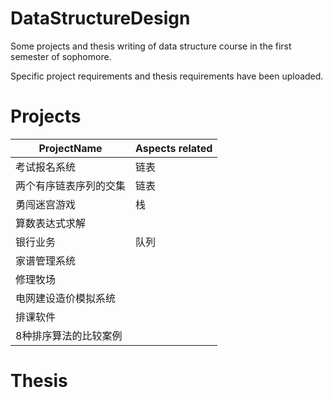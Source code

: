 # DataStructureDesign
Some projects and thesis writing of data structure course in the first semester of sophomore.

Specific project requirements and thesis requirements have been uploaded.
# Projects
ProjectName|Aspects related 
-|-
考试报名系统|链表
两个有序链表序列的交集|链表
勇闯迷宫游戏|栈
算数表达式求解|
银行业务|队列
家谱管理系统|
修理牧场|
电网建设造价模拟系统|
排课软件|
8种排序算法的比较案例|

# Thesis
